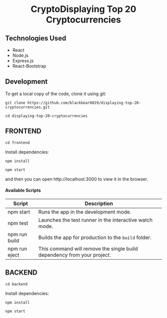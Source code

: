 <h1 align="center">CryptoDisplaying Top 20 Cryptocurrencies
</h1>

## Technologies Used

- React
- Node.js
- Express.js
- React-Bootstrap

## Development

To get a local copy of the code, clone it using git:

```
git clone https://github.com/blackbear0819/displaying-top-20-cryptocurrencies.git

cd displaying-top-20-cryptocurrencies
```

## FRONTEND

```
cd frontend
```

Install dependencies:

```
npm install
```

```
npm start
```

and then you can open http://localhost:3000 to view it in the browser.

#### Available Scripts

| Script        | Description                                                             |
| ------------- | ----------------------------------------------------------------------- |
| npm start     | Runs the app in the development mode.                                   |
| npm test      | Launches the test runner in the interactive watch mode.                 |
| npm run build | Builds the app for production to the `build` folder.                    |
| npm run eject | This command will remove the single build dependency from your project. |


## BACKEND

```
cd backend
```

Install dependencies:

```
npm install
```

```
npm start
```